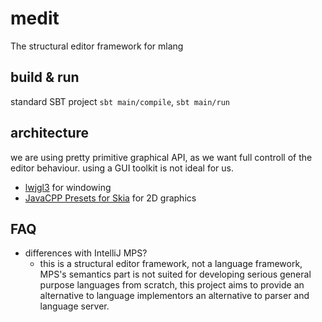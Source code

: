 # medit

 The structural editor framework for mlang
 
## build & run

standard SBT project `sbt main/compile`, `sbt main/run`

## architecture
 
 we are using pretty primitive graphical API, as we want full controll of the editor behaviour.
 using a GUI toolkit is not ideal for us.
 
 * [lwjgl3](https://github.com/LWJGL/lwjgl3) for windowing
 * [JavaCPP Presets for Skia](https://github.com/bytedeco/javacpp-presets/tree/master/skia) for 2D graphics
 
 ## FAQ
 
* differences with IntelliJ MPS?
    * this is a structural editor framework, not a language framework, MPS's semantics part is 
    not suited for developing serious general purpose languages from scratch, this project aims
    to provide an alternative to language implementors an alternative to parser and language server.


 
